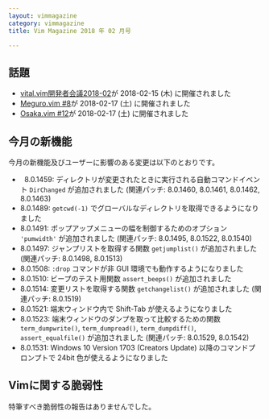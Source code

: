 ```yaml
---
layout: vimmagazine
category: vimmagazine
title: Vim Magazine 2018 年 02 月号

---
```

## 話題

*   [vital.vim開発者会議2018-02](https://fablicvim.connpass.com/event/74842/)が 2018-02-15 (木) に開催されました
*   [Meguro.vim #8](https://megurovim.connpass.com/event/76881/)が 2018-02-17 (土) に開催されました
*   [Osaka.vim #12](https://osaka-vim.connpass.com/event/77504/)が 2018-02-17 (土) に開催されました

## 今月の新機能

今月の新機能及びユーザーに影響のある変更は以下のとおりです。

*   8.0.1459: ディレクトリが変更されたときに実行される自動コマンドイベント `DirChanged` が追加されました (関連パッチ: 8.0.1460, 8.0.1461, 8.0.1462, 8.0.1463)
*   8.0.1489: `getcwd(-1)` でグローバルなディレクトリを取得できるようになりました
*   8.0.1491: ポップアップメニューの幅を制御するためのオプション `'pumwidth'` が追加されました (関連パッチ: 8.0.1495, 8.0.1522, 8.0.1540)
*   8.0.1497: ジャンプリストを取得する関数 `getjumplist()` が追加されました (関連パッチ: 8.0.1498, 8.0.1513)
*   8.0.1508: `:drop` コマンドが非 GUI 環境でも動作するようになりました
*   8.0.1510: ビープのテスト用関数 `assert_beeps()` が追加されました
*   8.0.1514: 変更リストを取得する関数 `getchangelist()` が追加されました (関連パッチ: 8.0.1519)
*   8.0.1521: 端末ウィンドウ内で Shift-Tab が使えるようになりました
*   8.0.1523: 端末ウィンドウのダンプを取って比較するための関数 `term_dumpwrite()`, `term_dumpread()`, `term_dumpdiff()`, `assert_equalfile()` が追加されました (関連パッチ: 8.0.1529, 8.0.1542)
*   8.0.1531: Windows 10 Version 1703 (Creators Update) 以降のコマンドプロンプトで 24bit 色が使えるようになりました

## Vimに関する脆弱性

特筆すべき脆弱性の報告はありませんでした。
